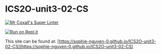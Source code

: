 # ICS2O-unit3-02-CS

[![Mr Coxall's Super Linter](https://github.com/sophie-nguyen-0/ICS2O-unit3-02-CS/workflows/Mr%20Coxall's%20Super%20Linter/badge.svg)](https://github.com/sophie-nguyen-0/ICS2O-unit3-02-CS/actions/)

[![Run on Repl.it](https://repl.it/badge/github/sophie-nguyen-0/ICS2O-unit3-02-CS)](https://repl.it/github/sophie-nguyen-0/ICS2O-unit3-02-CS)

This site can be found at: [https://sophie-nguyen-0.github.io/ICS2O-unit3-02-CS](https://sophie-nguyen-0.github.io/ICS2O-unit3-02-CS)
